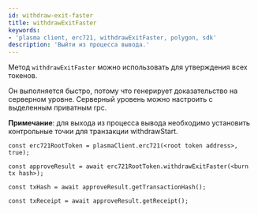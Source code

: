 ```yaml
---
id: withdraw-exit-faster
title: withdrawExitFaster
keywords:
- 'plasma client, erc721, withdrawExitFaster, polygon, sdk'
description: 'Выйти из процесса вывода.'
---
```


Метод `withdrawExitFaster` можно использовать для утверждения всех токенов.

Он выполняется быстро, потому что генерирует доказательство на серверном уровне. Серверный уровень можно настроить с выделенным приватным rpc.

**Примечание**: для выхода из процесса вывода необходимо установить контрольные точки для транзакции withdrawStart.

```
const erc721RootToken = plasmaClient.erc721(<root token address>, true);

const approveResult = await erc721RootToken.withdrawExitFaster(<burn tx hash>);

const txHash = await approveResult.getTransactionHash();

const txReceipt = await approveResult.getReceipt();

```
